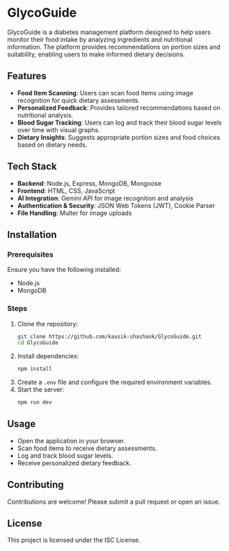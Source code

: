 # GlycoGuide

GlycoGuide is a diabetes management platform designed to help users monitor their food intake by analyzing ingredients and nutritional information. The platform provides recommendations on portion sizes and suitability, enabling users to make informed dietary decisions.

## Features

- **Food Item Scanning**: Users can scan food items using image recognition for quick dietary assessments.
- **Personalized Feedback**: Provides tailored recommendations based on nutritional analysis.
- **Blood Sugar Tracking**: Users can log and track their blood sugar levels over time with visual graphs.
- **Dietary Insights**: Suggests appropriate portion sizes and food choices based on dietary needs.

## Tech Stack

- **Backend**: Node.js, Express, MongoDB, Mongoose
- **Frontend**: HTML, CSS, JavaScript
- **AI Integration**: Gemini API for image recognition and analysis
- **Authentication & Security**: JSON Web Tokens (JWT), Cookie Parser
- **File Handling**: Multer for image uploads

## Installation

### Prerequisites

Ensure you have the following installed:

- Node.js
- MongoDB

### Steps

1. Clone the repository:
   ```sh
   git clone https://github.com/kausik-shashank/GlycoGuide.git
   cd GlycoGuide
   ```
2. Install dependencies:
   ```sh
   npm install
   ```
3. Create a `.env` file and configure the required environment variables.
4. Start the server:
   ```sh
   npm run dev
   ```

## Usage

- Open the application in your browser.
- Scan food items to receive dietary assessments.
- Log and track blood sugar levels.
- Receive personalized dietary feedback.

## Contributing

Contributions are welcome! Please submit a pull request or open an issue.

## License

This project is licensed under the ISC License.
